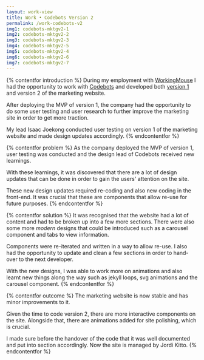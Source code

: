 ```yaml
---
layout: work-view
title: Work • Codebots Version 2
permalink: /work-codebots-v2
img1: codebots-mktgv2-1
img2: codebots-mktgv2-2
img3: codebots-mktgv2-3
img4: codebots-mktgv2-5
img5: codebots-mktgv2-4
img6: codebots-mktgv2-6
img7: codebots-mktgv2-7
---
```


{% contentfor introduction %}
During my employment with <a href="/workingmouse" target="_blank">WorkingMouse</a> I had the opportunity to work with <a href="/codebotsmarketing">Codebots</a> and developed both <a href="/work-codebots-v1">version 1</a> and version 2 of the marketing website.

After deploying the MVP of version 1, the company had the opportunity to do some user testing and user research to further improve the marketing site in order to get more traction. 

My lead Isaac Joekong conducted user testing on version 1 of the marketing website and made design updates accordingly.
{% endcontentfor %}


{% contentfor problem %}
As the company deployed the MVP of version 1, user testing was conducted and the design lead of Codebots received new learnings.

With these learnings, it was discovered that there are a lot of design updates that can be done in order to gain the users' attention on the site. 

These new design updates required re-coding and also new coding in the front-end. It was crucial that these are components that allow re-use for future purposes.
{% endcontentfor %}


{% contentfor solution %}
It was recognised that the website had a lot of content and had to be broken up into a few more sections. There were also some more *modern* designs that could be introduced such as a carousel component and tabs to view information. 

Components were re-iterated and written in a way to allow re-use. I also had the opportunity to update and clean a few sections in order to hand-over to the next developer. 

With the new designs, I was able to work more on animations and also learnt new things along the way such as jekyll loops, svg animations and the carousel component.
{% endcontentfor %}


{% contentfor outcome %}
The marketing website is now stable and has minor improvements to it. 

Given the time to code version 2, there are more interactive components on the site. Alongside that, there are animations added for site polishing, which is crucial.

I made sure before the handover of the code that it was well documented and put into section accordingly. Now the site is managed by Jordi Kitto. 
{% endcontentfor %}